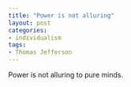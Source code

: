 ```yaml
---
title: "Power is not alluring"
layout: post
categories:
- individualism
tags:
- Thomas Jefferson
---
```


Power is not alluring to pure minds.

